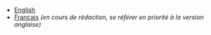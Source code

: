 * [English](en/)
* [Français](fr/) _(en cours de rédaction, se référer en priorité à la version anglaise)_
